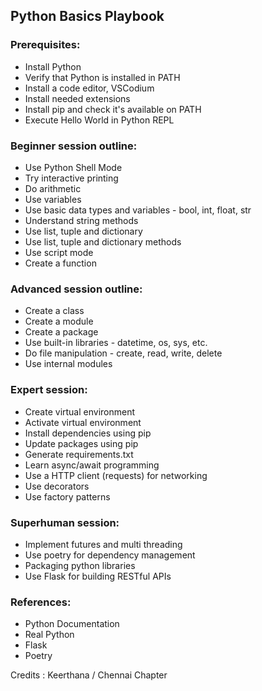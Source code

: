 ## Python Basics Playbook

### Prerequisites:

- Install Python
- Verify that Python is installed in PATH
- Install a code editor, VSCodium
- Install needed extensions
- Install pip and check it's available on PATH
- Execute Hello World in Python REPL

### Beginner session outline:

- Use Python Shell Mode
- Try interactive printing
- Do arithmetic
- Use variables
- Use basic data types and variables - bool, int, float, str
- Understand string methods
- Use list, tuple and dictionary
- Use list, tuple and dictionary methods
- Use script mode
- Create a function

### Advanced session outline:

- Create a class
- Create a module
- Create a package
- Use built-in libraries - datetime, os, sys, etc.
- Do file manipulation - create, read, write, delete
- Use internal modules

### Expert session: 

- Create virtual environment
- Activate virtual environment
- Install dependencies using pip
- Update packages using pip
- Generate requirements.txt
- Learn async/await programming
- Use a HTTP client (requests) for networking
- Use decorators
- Use factory patterns


### Superhuman session:

- Implement futures and multi threading
- Use poetry for dependency management
- Packaging python libraries
- Use Flask for building RESTful APIs

### References:

- Python Documentation
- Real Python
- Flask
- Poetry


Credits : Keerthana / Chennai Chapter
